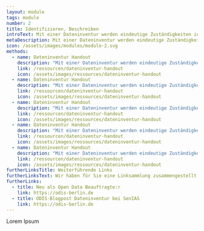 ```yaml
---
layout: module
tags: module
number: 2
title: Identifizieren, Beschreiben
introText: Mit einer Dateninventur werden eindeutige Zuständigkeiten innerhalb der Behörde für Datensätze klar und transparent.Mit einer Dateninventur werden innerhalb der Behörde für Datensätze
metaDescription: Mit einer Dateninventur werden eindeutige Zuständigkeiten innerhalb der Behörde für Datensätze klar und transparent.
icon: /assets/images/modules/module-2.svg
methods:
  - name: Dateninventur Handout
    description: "Mit einer Dateninventur werden eindeutige Zuständigkeiten innerhalb der Behörde für Datensätze klar und transparent. Gegenüber anderen Behörden und Datenutzer:innen gibt es eine Ansprechperson, die Fragen zum Datensatz beanmtworten kann."
    link: /ressourcen/dateninventur-handout
    icon: /assets/images/ressources/dateninventur-handout
  - name: Dateninventur Handout
    description: "Mit einer Dateninventur werden eindeutige Zuständigkeiten innerhalb der Behörde für Datensätze klar und transparent. Gegenüber anderen Behörden und Datenutzer:innen gibt es eine Ansprechperson, die Fragen zum Datensatz beanmtworten kann."
    link: /ressourcen/dateninventur-handout
    icon: /assets/images/ressources/dateninventur-handout
  - name: Dateninventur Handout
    description: "Mit einer Dateninventur werden eindeutige Zuständigkeiten innerhalb der Behörde für Datensätze klar und transparent. Gegenüber anderen Behörden und Datenutzer:innen gibt es eine Ansprechperson, die Fragen zum Datensatz beanmtworten kann."
    link: /ressourcen/dateninventur-handout
    icon: /assets/images/ressources/dateninventur-handout
  - name: Dateninventur Handout
    description: "Mit einer Dateninventur werden eindeutige Zuständigkeiten innerhalb der Behörde für Datensätze klar und transparent. Gegenüber anderen Behörden und Datenutzer:innen gibt es eine Ansprechperson, die Fragen zum Datensatz beanmtworten kann."
    link: /ressourcen/dateninventur-handout
    icon: /assets/images/ressources/dateninventur-handout
  - name: Dateninventur Handout
    description: "Mit einer Dateninventur werden eindeutige Zuständigkeiten innerhalb der Behörde für Datensätze klar und transparent. Gegenüber anderen Behörden und Datenutzer:innen gibt es eine Ansprechperson, die Fragen zum Datensatz beanmtworten kann."
    link: /ressourcen/dateninventur-handout
    icon: /assets/images/ressources/dateninventur-handout
furtherLinksTitle: Weiterführende Links
furtherLinksText: Wir haben für Sie eine Linksammlung zusammengestellt. Die Links beziehen sich sowohl auf unsere ODIS-eigenen Inhalte als auch auf externe Angebote. Viel Erfolg beim Stöbern!
furtherLinks:
  - title: Neu als Open Data Beauftragte:r
    link: https://odis-berlin.de
  - title: ODIS-Blogpost Dateninventur bei SenIAS
    link: https://odis-berlin.de
---
```


Lorem Ipsum
